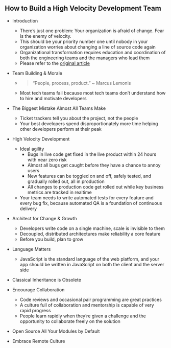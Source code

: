 ## How to Build a High Velocity Development Team

* Introduction
  * There’s just one problem: Your organization is afraid of change. Fear is the enemy of velocity. 
  * This should be your priority number one until nobody in your organization worries about changing a line of source code again
  * Organizational transformation requires education and coordination of both the engineering teams and the managers who lead them 
  * Please refer to the [original article](https://medium.com/javascript-scene/how-to-build-a-high-velocity-development-team-4b2360d34021)

* Team Building & Morale
  * > “People, process, product.” ~ Marcus Lemonis
  * Most tech teams fail because most tech teams don’t understand how to hire and motivate developers

* The Biggest Mistake Almost All Teams Make
  * Ticket trackers tell you about the project, not the people
  * Your best developers spend disproportionately more time helping other developers perform at their peak

* High Velocity Development
  * Ideal agility 
    * Bugs in live code get fixed in the live product within 24 hours with near zero risk
    * Almost all bugs get caught before they have a chance to annoy users
    * New features can be toggled on and off, safely tested, and gradually rolled out, all in production
    * All changes to production code get rolled out while key business metrics are tracked in realtime
  * Your team needs to write automated tests for every feature and every bug fix, because automated QA is a foundation of continuous delivery
  
* Architect for Change & Growth
  * Developers write code on a single machine, scale is invisible to them
  * Decoupled, distributed architectures make reliability a core feature
  * Before you build, plan to grow

* Language Matters
  * JavaScript is the standard language of the web platform, and your app should be written in JavaScript on both the client and the server side

* Classical Inheritance is Obsolete

* Encourage Collaboration
  * Code reviews and occasional pair programming are great practices
  * A culture full of collaboration and mentorship is capable of very rapid progress
  * People learn rapidly when they’re given a challenge and the opportunity to collaborate freely on the solution 

* Open Source All Your Modules by Default

* Embrace Remote Culture